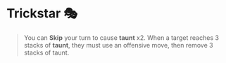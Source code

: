 # Trickstar 🎭 
> You can **Skip** your turn to cause __taunt__ x2. When a target reaches 3 stacks of __taunt__, they must use an offensive move, then remove 3 stacks of taunt.
